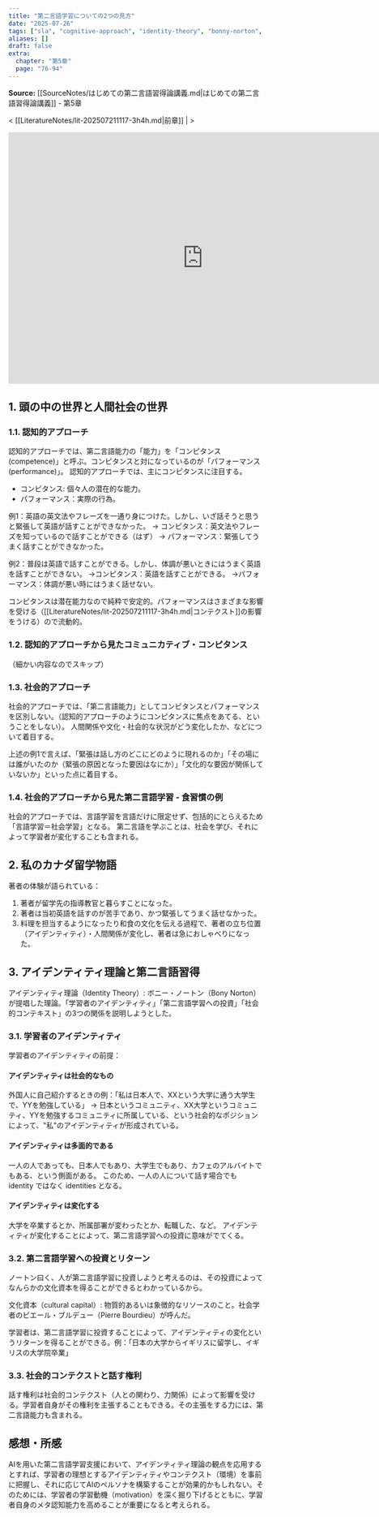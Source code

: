 ```yaml
---
title: "第二言語学習についての2つの見方"
date: "2025-07-26"
tags: ["sla", "cognitive-approach", "identity-theory", "bonny-norton", "pierre-bourdieu", "cultural-capital", "investment", "social-approach"]
aliases: []
draft: false
extra:
  chapter: "第5章"
  page: "76-94"
---
```


**Source:** [[SourceNotes/はじめての第二言語習得論講義.md|はじめての第二言語習得論講義]] - 第5章

< [[LiteratureNotes/lit-202507211117-3h4h.md|前章]] | >

<iframe width="768" height="496" src="https://miro.com/app/live-embed/uXjVN9xSvLc=/?focusWidget=3458764635619413177&embedMode=view_only_without_ui&embedId=812053675617" frameborder="0" scrolling="no" allow="fullscreen; clipboard-read; clipboard-write" allowfullscreen></iframe>

## 1. 頭の中の世界と人間社会の世界

### 1.1. 認知的アプローチ

認知的アプローチでは、第二言語能力の「能力」を「コンピタンス(competence)」と呼ぶ。コンピタンスと対になっているのが「パフォーマンス(performance)」。
認知的アプローチでは、主にコンピタンスに注目する。

- コンピタンス: 個々人の潜在的な能力。
- パフォーマンス：実際の行為。

例1：英語の英文法やフレーズを一通り身につけた。しかし、いざ話そうと思うと緊張して英語が話すことができなかった。
→ コンピタンス：英文法やフレーズを知っているので話すことができる（はず）
→ パフォーマンス：緊張してうまく話すことができなかった。

例2：普段は英語で話すことができる。しかし、体調が悪いときにはうまく英語を話すことができない。
→コンピタンス：英語を話すことができる。
→パフォーマンス：体調が悪い時にはうまく話せない。

コンピタンスは潜在能力なので純粋で安定的。パフォーマンスはさまざまな影響を受ける（[[LiteratureNotes/lit-202507211117-3h4h.md|コンテクスト]]の影響をうける）ので流動的。

### 1.2. 認知的アプローチから見たコミュニカティブ・コンピタンス

（細かい内容なのでスキップ）

### 1.3. 社会的アプローチ

社会的アプローチでは、「第二言語能力」としてコンピタンスとパフォーマンスを区別しない。（認知的アプローチのようにコンピタンスに焦点をあてる、ということをしない）。
人間関係や文化・社会的な状況がどう変化したか、などについて着目する。

上述の例1で言えば、「緊張は話し方のどこにどのように現れるのか」「その場には誰がいたのか（緊張の原因となった要因はなにか）」「文化的な要因が関係していないか」といった点に着目する。

### 1.4. 社会的アプローチから見た第二言語学習 - 食習慣の例

社会的アプローチでは、言語学習を言語だけに限定せず、包括的にとらえるため「言語学習＝社会学習」となる。
第二言語を学ぶことは、社会を学び、それによって学習者が変化することも含まれる。

## 2. 私のカナダ留学物語

著者の体験が語られている：
1. 著者が留学先の指導教官と暮らすことになった。
2. 著者は当初英語を話すのが苦手であり、かつ緊張してうまく話せなかった。
3. 料理を担当するようになったり和食の文化を伝える過程で、著者の立ち位置（アイデンティティ）・人間関係が変化し、著者は急におしゃべりになった。

## 3. アイデンティティ理論と第二言語習得

アイデンティティ理論（Identity Theory）: ボニー・ノートン（Bony Norton）が提唱した理論。「学習者のアイデンティティ」「第二言語学習への投資」「社会的コンテキスト」の3つの関係を説明しようとした。

### 3.1. 学習者のアイデンティティ

学習者のアイデンティティの前提：

#### アイデンティティは社会的なもの

外国人に自己紹介するときの例：「私は日本人で、XXという大学に通う大学生で、YYを勉強している」
→ 日本というコミュニティ、XX大学というコミュニティ、YYを勉強するコミュニティに所属している、という社会的なポジションによって、"私"のアイデンティティが形成されている。

#### アイデンティティは多面的である

一人の人であっても、日本人でもあり、大学生でもあり、カフェのアルバイトでもある、という側面がある。
このため、一人の人について話す場合でも identity ではなく identities となる。

#### アイデンティティは変化する

大学を卒業するとか、所属部署が変わったとか、転職した、など。
アイデンティティが変化することによって、第二言語学習への投資に意味がでてくる。

### 3.2. 第二言語学習への投資とリターン

ノートン曰く、人が第二言語学習に投資しようと考えるのは、その投資によってなんらかの文化資本を得ることができるとわかっているから。

文化資本（cultural capital）: 物質的あるいは象徴的なリソースのこと。社会学者のピエール・ブルデュー（Pierre Bourdieu）が呼んだ。

学習者は、第二言語学習に投資することによって、アイデンティティの変化というリターンを得ることができる。例：「日本の大学からイギリスに留学し、イギリスの大学院卒業」

### 3.3. 社会的コンテクストと話す権利

話す権利は社会的コンテクスト（人との関わり、力関係）によって影響を受ける。学習者自身がその権利を主張することもできる。その主張をする力には、第二言語能力も含まれる。

## 感想・所感

AIを用いた第二言語学習支援において、アイデンティティ理論の観点を応用するとすれば、学習者の理想とするアイデンティティやコンテクスト（環境）を事前に把握し、それに応じてAIのペルソナを構築することが効果的かもしれない。そのためには、学習者の学習動機（motivation）を深く掘り下げるとともに、学習者自身のメタ認知能力を高めることが重要になると考えられる。
